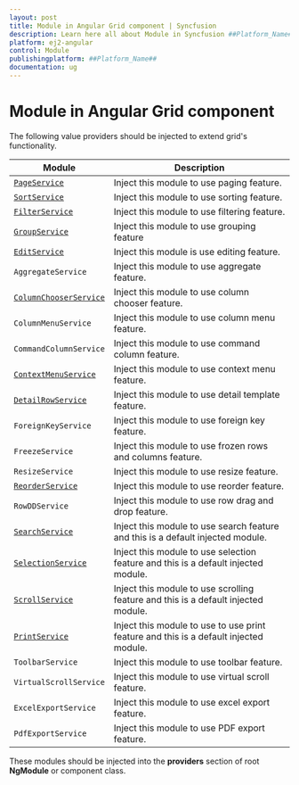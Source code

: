 ```yaml
---
layout: post
title: Module in Angular Grid component | Syncfusion
description: Learn here all about Module in Syncfusion ##Platform_Name## Grid component of Syncfusion Essential JS 2 and more.
platform: ej2-angular
control: Module 
publishingplatform: ##Platform_Name##
documentation: ug
---
```


# Module in Angular Grid component

The following value providers should be injected to extend grid's functionality.

| Module | Description |
|------|-------------|
| [`PageService`](../api/grid/page)| Inject this module to use paging feature.|
| [`SortService`](../api/grid/sort)| Inject this module to use sorting feature.|
| [`FilterService`](../api/grid/filter)| Inject this module to use filtering feature.|
| [`GroupService`](../api/grid/group)| Inject this module to use grouping feature|
| [`EditService`](../api/grid/edit)| Inject this module is use editing feature.|
| `AggregateService`| Inject this module to use aggregate feature.|
| [`ColumnChooserService`](../api/grid/columnChooser)| Inject this module to use column chooser feature.|
| `ColumnMenuService`| Inject this module to use column menu feature.|
| `CommandColumnService`| Inject this module to use command column feature.|
| [`ContextMenuService`](../api/grid/contextMenu)| Inject this module to use context menu feature.|
| [`DetailRowService`](../api/grid/detailRow)| Inject this module to use detail template feature.|
| `ForeignKeyService`| Inject this module to use foreign key feature.|
| `FreezeService`| Inject this module to use frozen rows and columns feature.|
| `ResizeService`| Inject this module to use resize feature.|
| [`ReorderService`](../api/grid/reorder)| Inject this module to use reorder feature.|
| `RowDDService`| Inject this module to use row drag and drop feature.|
| [`SearchService`](../api/grid/search)| Inject this module to use search feature and this is a default injected module.|
| [`SelectionService`](../api/grid/selection)| Inject this module to use selection feature and this is a default injected module.|
| [`ScrollService`](../api/grid/scroll)| Inject this module to use scrolling feature and this is a default injected module.|
| [`PrintService`](../api/grid/print)| Inject this module to use to use print feature and this is a default injected module.|
| `ToolbarService`| Inject this module to use toolbar feature.|
| `VirtualScrollService`| Inject this module to use virtual scroll feature.|
| `ExcelExportService`| Inject this module to use excel export feature.|
| `PdfExportService`| Inject this module to use PDF export feature.|

These modules should be injected into the **providers** section of root **NgModule** or component class.
